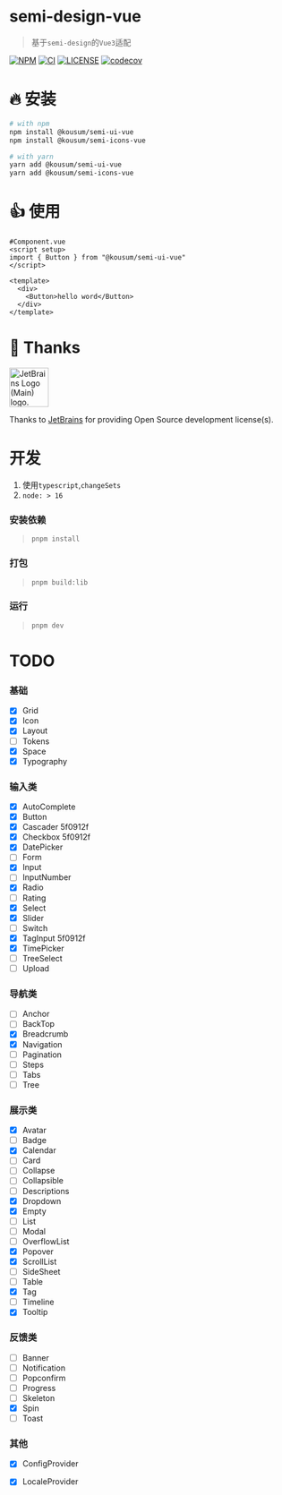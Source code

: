 # semi-design-vue

> 基于`semi-design`的`Vue3`适配

[![NPM][npm-badge]][npm-url] [![CI][ci-badge]][ci-url] [![LICENSE][license-badge]][license-url] [![codecov](https://codecov.io/gh/rashagu/semi-design-vue/branch/master/graph/badge.svg?token=MOL39F8RO4)](https://codecov.io/gh/rashagu/semi-design-vue)


[npm-badge]: https://img.shields.io/npm/v/@kousum/semi-ui-vue.svg
[npm-url]: https://www.npmjs.com/package/@kousum/semi-ui-vue

[license-badge]: https://img.shields.io/npm/l/@kousum/semi-ui-vue
[license-url]: https://github.com/rashagu/semi-design-vue/blob/dev/LICENSE

[ci-badge]: https://github.com/rashagu/semi-design-vue/workflows/test/badge.svg?branch=master&event=push
[ci-url]: https://github.com/rashagu/semi-design-vue/actions?query=branch%3Adev+event%3Apush



# 🔥 安装

```sh
# with npm
npm install @kousum/semi-ui-vue
npm install @kousum/semi-icons-vue

# with yarn
yarn add @kousum/semi-ui-vue
yarn add @kousum/semi-icons-vue

```

# 👍 使用

```vue
#Component.vue
<script setup>
import { Button } from "@kousum/semi-ui-vue"
</script>

<template>
  <div>
    <Button>hello word</Button>
  </div>
</template>
```


# 💖 Thanks

<div>
<a href="https://jb.gg/OpenSourceSupport" style="color:inherit"><img style="width: 70px;" src="https://resources.jetbrains.com/storage/products/company/brand/logos/jb_beam.svg" alt="JetBrains Logo (Main) logo."></a>
</div>

Thanks to [JetBrains](https://jb.gg/OpenSourceSupport) for providing Open Source development license(s).



# 开发
1. 使用`typescript`,`changeSets`
2. `node: > 16`


### 安装依赖
> `pnpm install`

### 打包
> `pnpm build:lib`

### 运行
> `pnpm dev`



# TODO

### 基础

- [x] Grid
- [x] Icon
- [x] Layout
- [ ] Tokens
- [x] Space
- [x] Typography

### 输入类

- [x] AutoComplete
- [x] Button
- [x] Cascader 5f0912f
- [x] Checkbox 5f0912f
- [x] DatePicker
- [ ] Form
- [x] Input
- [ ] InputNumber
- [x] Radio
- [ ] Rating
- [x] Select
- [x] Slider
- [ ] Switch
- [x] TagInput 5f0912f
- [x] TimePicker
- [ ] TreeSelect
- [ ] Upload

### 导航类

- [ ] Anchor
- [ ] BackTop
- [x] Breadcrumb
- [x] Navigation
- [ ] Pagination
- [ ] Steps
- [ ] Tabs
- [ ] Tree

### 展示类

- [x] Avatar
- [ ] Badge
- [x] Calendar
- [ ] Card
- [ ] Collapse
- [ ] Collapsible
- [ ] Descriptions
- [x] Dropdown
- [x] Empty
- [ ] List
- [ ] Modal
- [ ] OverflowList
- [x] Popover
- [x] ScrollList
- [ ] SideSheet
- [ ] Table
- [x] Tag
- [ ] Timeline
- [x] Tooltip

### 反馈类

- [ ] Banner
- [ ] Notification
- [ ] Popconfirm
- [ ] Progress
- [ ] Skeleton
- [x] Spin
- [ ] Toast

### 其他

- [x] ConfigProvider
- [x] LocaleProvider



